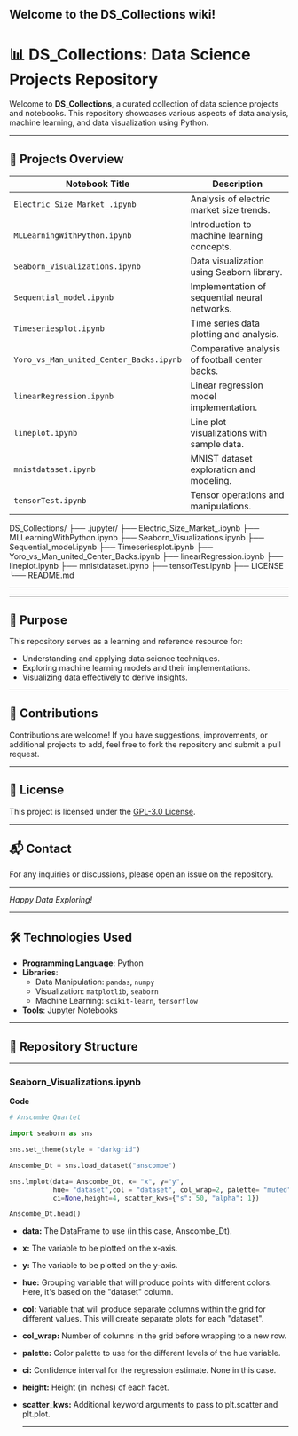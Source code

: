 ## Welcome to the DS_Collections wiki!

# 📊 DS_Collections: Data Science Projects Repository

Welcome to **DS_Collections**, a curated collection of data science projects and notebooks. This repository showcases various aspects of data analysis, machine learning, and data visualization using Python.

---

## 🧠 Projects Overview

| Notebook Title                          | Description                                      |
|-----------------------------------------|--------------------------------------------------|
| `Electric_Size_Market_.ipynb`           | Analysis of electric market size trends.         |
| `MLLearningWithPython.ipynb`            | Introduction to machine learning concepts.       |
| `Seaborn_Visualizations.ipynb`          | Data visualization using Seaborn library.        |
| `Sequential_model.ipynb`                | Implementation of sequential neural networks.    |
| `Timeseriesplot.ipynb`                  | Time series data plotting and analysis.          |
| `Yoro_vs_Man_united_Center_Backs.ipynb` | Comparative analysis of football center backs.   |
| `linearRegression.ipynb`                | Linear regression model implementation.          |
| `lineplot.ipynb`                        | Line plot visualizations with sample data.       |
| `mnistdataset.ipynb`                    | MNIST dataset exploration and modeling.          |
| `tensorTest.ipynb`                      | Tensor operations and manipulations.             |

DS_Collections/ 
├── .jupyter/ 
├── Electric_Size_Market_.ipynb 
├── MLLearningWithPython.ipynb 
├── Seaborn_Visualizations.ipynb 
├── Sequential_model.ipynb 
├── Timeseriesplot.ipynb 
├── Yoro_vs_Man_united_Center_Backs.ipynb 
├── linearRegression.ipynb 
├── lineplot.ipynb 
├── mnistdataset.ipynb 
├── tensorTest.ipynb 
├── LICENSE 
└── README.md

---


---

## 🎯 Purpose

This repository serves as a learning and reference resource for:

- Understanding and applying data science techniques.
- Exploring machine learning models and their implementations.
- Visualizing data effectively to derive insights.

---

## 🤝 Contributions

Contributions are welcome! If you have suggestions, improvements, or additional projects to add, feel free to fork the repository and submit a pull request.

---

## 📜 License

This project is licensed under the [GPL-3.0 License](LICENSE).

---

## 📬 Contact

For any inquiries or discussions, please open an issue on the repository.

---

*Happy Data Exploring!*


---

## 🛠️ Technologies Used

- **Programming Language**: Python
- **Libraries**:
  - Data Manipulation: `pandas`, `numpy`
  - Visualization: `matplotlib`, `seaborn`
  - Machine Learning: `scikit-learn`, `tensorflow`
- **Tools**: Jupyter Notebooks

---

## 📁 Repository Structure


---

### Seaborn_Visualizations.ipynb

**Code**
```python
# Anscombe Quartet

import seaborn as sns

sns.set_theme(style = "darkgrid")

Anscombe_Dt = sns.load_dataset("anscombe")

sns.lmplot(data= Anscombe_Dt, x= "x", y="y",
           hue= "dataset",col = "dataset", col_wrap=2, palette= "muted",
           ci=None,height=4, scatter_kws={"s": 50, "alpha": 1})

Anscombe_Dt.head()

```

* **data:** The DataFrame to use (in this case, Anscombe_Dt).
* **x:** The variable to be plotted on the x-axis.
* **y:** The variable to be plotted on the y-axis.
* **hue:** Grouping variable that will produce points with different colors. Here, it's based on the "dataset" column.
* **col:** Variable that will produce separate columns within the grid for different values. This will create separate plots for each "dataset".
* **col_wrap:** Number of columns in the grid before wrapping to a new row.
* **palette:** Color palette to use for the different levels of the hue variable.
* **ci:** Confidence interval for the regression estimate. None in this case.
* **height:** Height (in inches) of each facet.
* **scatter_kws:** Additional keyword arguments to pass to plt.scatter and plt.plot.

  ---
